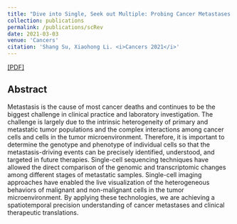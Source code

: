 ```yaml
---
title: "Dive into Single, Seek out Multiple: Probing Cancer Metastases via Single-Cell Sequencing and Imaging Techniques"
collection: publications
permalink: /publications/scRev
date: 2021-03-03
venue: 'Cancers'
citation: 'Shang Su, Xiaohong Li. <i>Cancers 2021</i>'
---
```


[[PDF]](https://www.mdpi.com/2072-6694/13/5/1067/pdf)

## Abstract
Metastasis is the cause of most cancer deaths and continues to be the biggest challenge in clinical practice and laboratory investigation. The challenge is largely due to the intrinsic heterogeneity of primary and metastatic tumor populations and the complex interactions among cancer cells and cells in the tumor microenvironment. Therefore, it is important to determine the genotype and phenotype of individual cells so that the metastasis-driving events can be precisely identified, understood, and targeted in future therapies. Single-cell sequencing techniques have allowed the direct comparison of the genomic and transcriptomic changes among different stages of metastatic samples. Single-cell imaging approaches have enabled the live visualization of the heterogeneous behaviors of malignant and non-malignant cells in the tumor microenvironment. By applying these technologies, we are achieving a spatiotemporal precision understanding of cancer metastases and clinical therapeutic translations.

